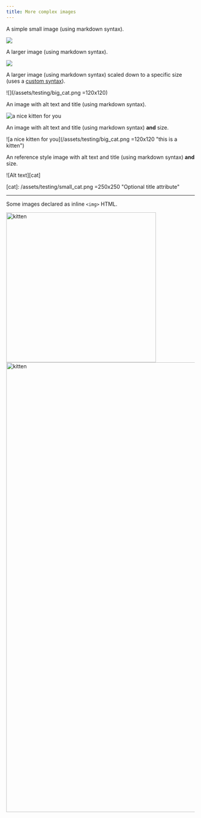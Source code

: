```yaml
---
title: More complex images
---
```


A simple small image (using markdown syntax).

![](/assets/testing/small_cat.png)

A larger image (using markdown syntax).

![](/assets/testing/big_cat.png)

A larger image (using markdown syntax) scaled down to a specific size (uses a [custom syntax](https://github.com/showdownjs/showdown/wiki/Showdown-Options#parseimgdimensions)).

![](/assets/testing/big_cat.png =120x120)

An image with alt text and title (using markdown syntax).

![a nice kitten for you](/assets/testing/small_cat.png "this is a kitten")

An image with alt text and title (using markdown syntax) **and** size.

![a nice kitten for you](/assets/testing/big_cat.png =120x120 "this is a kitten")


An reference style image with alt text and title (using markdown syntax) **and** size.

![Alt text][cat]

[cat]: /assets/testing/small_cat.png =250x250  "Optional title attribute"

--------

Some images declared as inline `<img>` HTML.

<img width="400" alt="kitten" src="/assets/testing/small_cat.png">

<img width="1200" alt="kitten" src="http://placekitten.com/g/1200/800/">
